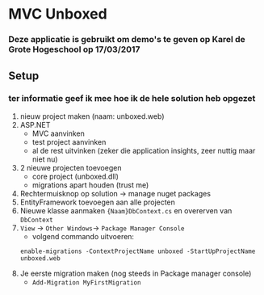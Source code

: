 # MVC Unboxed

### Deze applicatie is gebruikt om demo's te geven op Karel de Grote Hogeschool op 17/03/2017

## Setup

### ter informatie geef ik mee hoe ik de hele solution heb opgezet

1. nieuw project maken (naam: unboxed.web)
1. ASP.NET
    + MVC aanvinken
    + test project aanvinken
    + al de rest uitvinken (zeker die application insights, zeer nuttig maar niet nu)
1. 2 nieuwe projecten toevoegen
    + core project (unboxed.dll)
    + migrations apart houden (trust me)
1. Rechtermuisknop op solution -> manage nuget packages
1. EntityFramework toevoegen aan alle projecten
1. Nieuwe klasse aanmaken `{Naam}DbContext.cs` en overerven van `DbContext`
1. `View` -> `Other Windows`-> `Package Manager Console`
    + volgend commando uitvoeren: 
    ```
    enable-migrations -ContextProjectName unboxed -StartUpProjectName unboxed.web
    ```
1. Je eerste migration maken (nog steeds in Package manager console)
    + `Add-Migration MyFirstMigration`
